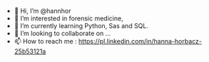 - 👋 Hi, I’m @hannhor
- 👀 I’m interested in forensic medicine, 
- 🌱 I’m currently learning Python, Sas and SQL.
- 💞️ I’m looking to collaborate on ...
- 📫 How to reach me : https://pl.linkedin.com/in/hanna-horbacz-25b53121a

<!---
hannhor/hannhor is a ✨ special ✨ repository because its `README.md` (this file) appears on your GitHub profile.
You can click the Preview link to take a look at your changes.
--->
